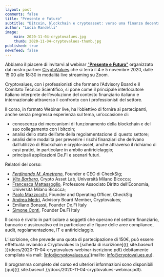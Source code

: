 ```yaml
---
layout: post
comments: false
title: "Presente e Futuro"
subtitle: "Bitcoin, blockchain e cryptoasset: verso una finanza decentralizzata (DeFi)." 
author: "Lucia Mandelli"
image:
    main: 2020-11-04-cryptovalues.jpg
    thumb: 2020-11-04-cryptovalues-thumb.jpg
published: true
newsfeed: false
---
```


Abbiamo il piacere di invitarvi al webinar ["**Presente e Futuro**"](https://cryptovalues.eu/events/4-5-novembre-2020-cryptovalues-corso-introduttivo) organizzato dal nostro partner [CryptoValues](https://cryptovalues.eu//) che si terrà il 4 e 5 novembre 2020,
dalle 15:00 alle 18:30 in modalità live streaming su Zoom.  

Cryptovalues, con i professionisti che formano l’Advisory Board e il Comitato Tecnico Scientifico, si
pone come il principale interlocutore italiano interprete dell’evoluzione del contesto finanziario
italiano e internazionale attraverso il confronto con i professionisti del settore.

Il corso, in formato Webinar live, ha l’obiettivo di fornire ai partecipanti, anche senza pregressa
esperienza sul tema, un’occasione di:

- conoscenza dei meccanismi di funzionamento della blockchain e del suo collegamento con i bitcoin;
- analisi dello stato dell’arte della regolamentazione di questo settore;
- analisi delle modalità per prevenire i rischi finanziari che derivano dall’utilizzo di Blockchain e
crypto-asset, anche attraverso il richiamo di casi pratici, in particolare in ambito antiriciclaggio;
- principali applicazioni De.Fi e scenari futuri.

Relatori del corso:

- [*Ferdinando M. Ametrano*](http://www.ametrano.net/bbt/), Founder e CEO di CheckSig;
- [*Vito Barbera*](https://www.linkedin.com/in/vito-barbera-44883a89/), Crypto Asset Lab, Università Milano Bicocca;
- [Francesca Mattassoglio](https://www.linkedin.com/in/francesca-mattassoglio-93042697/), Professore Associato Diritto dell’Economia, Università Milano Bicocca;
- [Paolo Mazzocchi](https://www.linkedin.com/in/paolomazzocchi/), Founder and Operating Officer, CheckSig
- [Andrea Medri](https://www.linkedin.com/in/andrea-medri-5792828b/), Advisory Board Member, Cryptovalues;
- [Emiliano Bonassi](https://www.linkedin.com/in/emilianobonassi/), Founder De.Fi Italy
- [Simone Conti](https://www.linkedin.com/in/simoneconti1992/), Founder De.Fi Italy

Il corso è rivolto in particolare a soggetti che operano nel settore finanziario, bancario e assicurativo
ed in particolare alle figure delle aree compliance, audit, regolamentazione, IT e antiriciclaggio.

L’iscrizione, che prevede una quota di partecipazione di 150€, può essere effettuata inviando a Cryptovalues la [scheda di iscrizione]({{ site.baseurl }}/docs/2020-11-04-cryptovalues-webinar-iscrizione.pdf) debitamente
compilata via mail:  [info@cryptovalues.eu](mailto: info@cryptovalues.eu).

Il programma completo del corso ed ulteriori informazioni sono disponibili [qui]({{ site.baseurl }}/docs/2020-11-04-cryptovalues-webinar.pdf).
